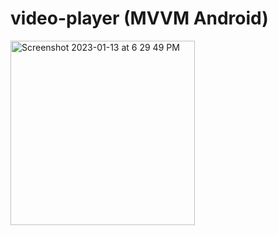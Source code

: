# video-player (MVVM Android)


<img width="295" alt="Screenshot 2023-01-13 at 6 29 49 PM" src="https://user-images.githubusercontent.com/7973500/212446786-25bcce30-eda2-4d1e-bd5e-4b565a973f0b.png">
